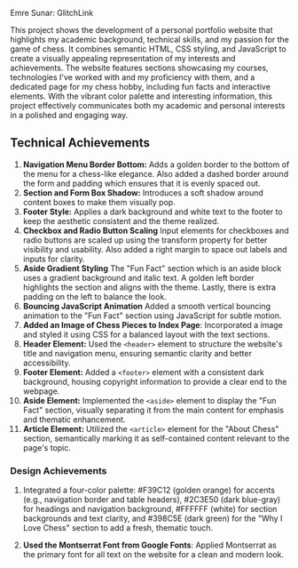 Emre Sunar: GlitchLink

This project shows the development of a personal portfolio website that highlights my academic background, technical skills, and my passion for the game of chess. It combines semantic HTML, CSS styling, and JavaScript to create a visually appealing representation of my interests and achievements. The website features sections showcasing my courses, technologies I've worked with and my proficiency with them, and a dedicated page for my chess hobby, including fun facts and interactive elements. With the vibrant color palette and interesting information, this project effectively communicates both my academic and personal interests in a polished and engaging way.

## Technical Achievements
1. **Navigation Menu Border Bottom:** Adds a golden border to the bottom of the menu for a chess-like elegance. Also added a dashed border around the form and padding which ensures that it is evenly spaced out.
2. **Section and Form Box Shadow:** Introduces a soft shadow around content boxes to make them visually pop.
3. **Footer Style:** Applies a dark background and white text to the footer to keep the aesthetic consistent and the theme realized.
4. **Checkbox and Radio Button Scaling** Input elements for checkboxes and radio buttons are scaled up using the transform property for better visibility and usability. Also added a right margin to space out labels and inputs for clarity.
5. **Aside Gradient Styling** The "Fun Fact" section which is an aside block uses a gradient background and italic text. A golden left border highlights the section and aligns with the theme. Lastly, there is extra padding on the left to balance the look.
6. **Bouncing JavaScript Animation** Added a smooth vertical bouncing animation to the "Fun Fact" section using JavaScript for subtle motion.
7. **Added an Image of Chess Pieces to Index Page**: Incorporated a image and styled it using CSS for a balanced layout with the text sections.
8. **Header Element:** Used the `<header>` element to structure the website's title and navigation menu, ensuring semantic clarity and better accessibility.
9. **Footer Element:** Added a `<footer>` element with a consistent dark background, housing copyright information to provide a clear end to the webpage.
10. **Aside Element:** Implemented the `<aside>` element to display the "Fun Fact" section, visually separating it from the main content for emphasis and thematic enhancement.
11. **Article Element:** Utilized the `<article>` element for the "About Chess" section, semantically marking it as self-contained content relevant to the page's topic.


### Design Achievements
1. Integrated a four-color palette: #F39C12 (golden orange) for accents (e.g., navigation border and table headers), #2C3E50 (dark blue-gray) for headings and navigation background, #FFFFFF (white) for section backgrounds and text clarity, and #398C5E (dark green) for the "Why I Love Chess" section to add a fresh, thematic touch.

2. **Used the Montserrat Font from Google Fonts**: Applied Montserrat as the primary font for all text on the website for a clean and modern look.

